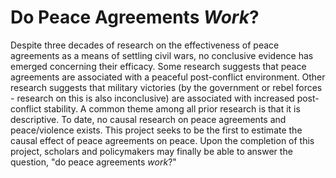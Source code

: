 # Do Peace Agreements *Work*?

Despite three decades of research on the effectiveness of peace agreements as a means of settling civil wars, no conclusive evidence has emerged concerning their efficacy. Some research suggests that peace agreements are associated with a peaceful post-conflict environment. Other research suggests that military victories (by the government or rebel forces - research on this is also inconclusive) are associated with increased post-conflict stability. A common theme among all prior research is that it is descriptive. To date, no causal research on peace agreements and peace/violence exists. This project seeks to be the first to estimate the causal effect of peace agreements on peace. Upon the completion of this project, scholars and policymakers may finally be able to answer the question, "do peace agreements *work*?"
